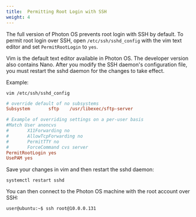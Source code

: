 ```yaml
---
title:  Permitting Root Login with SSH
weight: 4
---
```


The full version of Photon OS prevents root login with SSH by default. To permit root login over SSH, open `/etc/ssh/sshd_config` with the vim text editor and set `PermitRootLogin` to `yes`. 

Vim is the default text editor available in Photon OS. The developer version also contains Nano. After you modify the SSH daemon's configuration file, you must restart the sshd daemon for the changes to take effect. 

Example: 

```console
vim /etc/ssh/sshd_config
```
```ini
# override default of no subsystems
Subsystem       sftp    /usr/libexec/sftp-server

# Example of overriding settings on a per-user basis
#Match User anoncvs
#       X11Forwarding no
#       AllowTcpForwarding no
#       PermitTTY no
#       ForceCommand cvs server
PermitRootLogin yes
UsePAM yes
```

Save your changes in vim and then restart the sshd daemon: 

```console
systemctl restart sshd
```

You can then connect to the Photon OS machine with the root account over SSH:

```console
user@ubuntu:~$ ssh root@10.0.0.131
```
